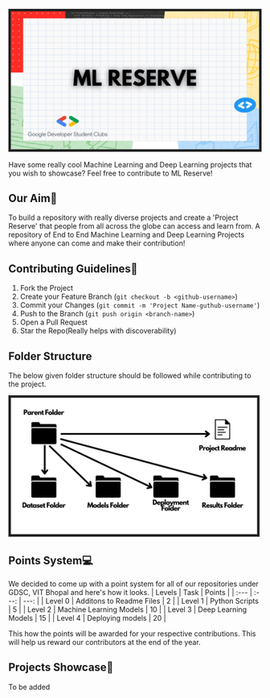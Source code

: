 <p align="center">
<img src="Repository Assets/ML Reserve Folder Structure (2).png" alt="drawing" width="800"/>
</p>

Have some really cool Machine Learning and Deep Learning projects that you wish to showcase? Feel free to contribute to ML Reserve!

## Our Aim🚀
To build a repository with really diverse projects and create a 'Project Reserve' that people from all across the globe can access and learn from. A repository of End to End Machine Learning and Deep Learning Projects where anyone can come and make their contribution!

## Contributing Guidelines📕
1. Fork the Project
2. Create your Feature Branch (`git checkout -b <github-username>`)
3. Commit your Changes (`git commit -m 'Project Name-guthub-username'`)
4. Push to the Branch (`git push origin <branch-name>`)
5. Open a Pull Request
6. Star the Repo(Really helps with discoverability)

## Folder Structure
The below given folder structure should be followed while contributing to the project.</br>
<p align="left">
<img src="Repository Assets/ML Reserve Folder Structure.png" alt="drawing" width="500"/>
</p>

## Points System💻
We decided to come up with a point system for all of our repositories under GDSC, VIT Bhopal and here's how it looks.
| Levels        | Task                                               | Points            |
| :---          |     :---:                                          |          ---:     |
| Level 0       | Additons to Readme Files                           | 2                 |
| Level 1       | Python Scripts                                     | 5                 |
| Level 2       | Machine Learning Models                            | 10                |
| Level 3       | Deep Learning Models                               | 15                |
| Level 4       | Deploying models                                   | 20                |

This how the points will be awarded for your respective contributions. This will help us reward our contributors at the end of the year.

## Projects Showcase📕
To be added
